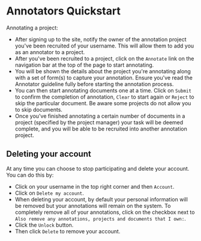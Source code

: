 # Annotators Quickstart

Annotating a project:

* After signing up to the site, notify the owner of the annotation project you've been recruited of 
  your username. This will allow them to add you as an annotator to a project.
* After you've been recruited to a project, click on the `Annotate` link on the navigation bar at the 
  top of the page to start annotating.
* You will be shown the details about the project you're annotating along with a set of form(s) to capture
  your annotation. Ensure you've read the Annotator guideline fully before starting the annotation process.
* You can then start annotating documents one at a time. Click on `Submit` to confirm the completion of 
  annotation, `Clear` to start again or `Reject` to skip the particular document. Be aware some projects 
  do not allow you to skip documents.
* Once you've finished annotating a certain number of documents in a project (specified by the project 
  manager) your task will be deemed complete, and you will be able to be recruited into another annotation 
  project.
  
## Deleting your account

At any time you can choose to stop participating and delete your account. You can do this by:

* Click on your username in the top right corner and then `Account`.
* Click on `Delete my account`.
* When deleting your account, by default your personal information will be removed but your annotations will remain on the system. To completely remove all of your annotations, click on the checkbox next to `Also remove any annotations, projects and documents that I own:`.
* Click the `Unlock` button.
* Then click `Delete` to remove your account.

